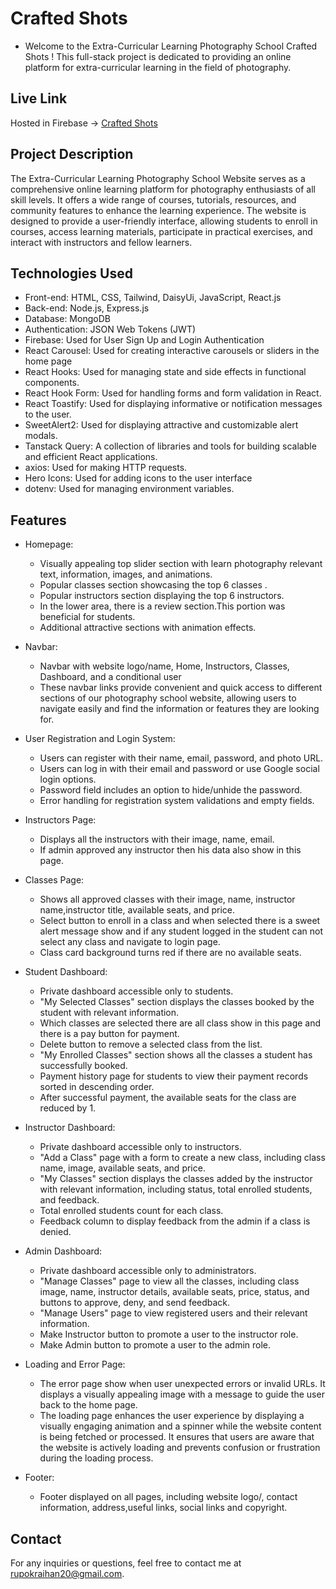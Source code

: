# Crafted Shots
- Welcome to the Extra-Curricular Learning Photography School Crafted Shots ! This full-stack project is dedicated to providing an online platform for extra-curricular learning in the field of photography.

## Live Link
Hosted in Firebase -> [Crafted Shots]()

## Project Description
The Extra-Curricular Learning Photography School Website serves as a comprehensive online learning platform for photography enthusiasts of all skill levels. It offers a wide range of courses, tutorials, resources, and community features to enhance the learning experience. The website is designed to provide a user-friendly interface, allowing students to enroll in courses, access learning materials, participate in practical exercises, and interact with instructors and fellow learners.

## Technologies Used
- Front-end: HTML, CSS, Tailwind, DaisyUi, JavaScript, React.js
- Back-end: Node.js, Express.js
- Database: MongoDB
- Authentication: JSON Web Tokens (JWT)
- Firebase: Used for User Sign Up and Login Authentication
- React Carousel: Used for creating interactive carousels or sliders in the home page
- React Hooks: Used for managing state and side effects in functional components.
- React Hook Form: Used for handling forms and form validation in React.
- React Toastify: Used for displaying informative or notification messages to the user.
- SweetAlert2: Used for displaying attractive and customizable alert modals.
- Tanstack Query: A collection of libraries and tools for building scalable and efficient React applications.
- axios: Used for making HTTP requests.
- Hero Icons: Used for adding icons to the user interface
- dotenv: Used for managing environment variables.

## Features


- Homepage:
  - Visually appealing top slider section with learn photography relevant text, information, images, and animations.
  - Popular classes section showcasing the top 6 classes .
  - Popular instructors section displaying the top 6 instructors.
  - In the lower area, there is a review section.This portion was beneficial for students.
  - Additional attractive sections with animation effects.

- Navbar:
  - Navbar with website logo/name, Home, Instructors, Classes, Dashboard, and a conditional user
  - These navbar links provide convenient and quick access to different sections of our photography school website, allowing users to navigate easily and find the information or features they are looking for.

- User Registration and Login System:
  - Users can register with their name, email, password, and photo URL.
  - Users can log in with their email and password or use Google social login options.
  - Password field includes an option to hide/unhide the password.
  - Error handling for registration system validations and empty fields.

- Instructors Page:
  - Displays all the instructors with their image, name, email.
  - If admin approved any instructor then his data also show in this page.

- Classes Page:
  - Shows all approved classes with their image, name, instructor name,instructor title, available seats, and price.
  - Select button to enroll in a class and when selected there is a sweet alert message show and if any student logged in the student can not select any class and navigate to login page.
  - Class card background turns red if there are no available seats.

- Student Dashboard:
  - Private dashboard accessible only to students.
  - "My Selected Classes" section displays the classes booked by the student with relevant information.
  - Which classes are selected there are all class show in this page and there is a pay button for payment.
  - Delete button to remove a selected class from the list.
  - "My Enrolled Classes" section shows all the classes a student has successfully booked.
  - Payment history page for students to view their payment records sorted in descending order.
  - After successful payment, the available seats for the class are reduced by 1.
  

- Instructor Dashboard:
  - Private dashboard accessible only to instructors.
  - "Add a Class" page with a form to create a new class, including class name, image, available seats, and price.
  - "My Classes" section displays the classes added by the instructor with relevant information, including status, total enrolled students, and feedback.
  - Total enrolled students count for each class.
  - Feedback column to display feedback from the admin if a class is denied.

- Admin Dashboard:
  - Private dashboard accessible only to administrators.
  - "Manage Classes" page to view all the classes, including class image, name, instructor details, available seats, price, status, and buttons to approve, deny, and send feedback.
  - "Manage Users" page to view registered users and their relevant information.
  - Make Instructor button to promote a user to the instructor role.
  - Make Admin button to promote a user to the admin role.

- Loading and Error Page:
  - The error page show when user unexpected errors or invalid URLs. It displays a visually appealing image  with a message to guide the user back to the home page.
  - The loading page enhances the user experience by displaying a visually engaging animation and a spinner while the website content is being fetched or processed. It ensures that users are aware that the website is actively loading and prevents confusion or frustration during the loading process.

- Footer:
  - Footer displayed on all pages, including website logo/, contact information, address,useful links, social links and copyright.
 


## Contact

For any inquiries or questions, feel free to contact me at [rupokraihan20@gmail.com](mailto:rupokraihan20@gmail.com).

